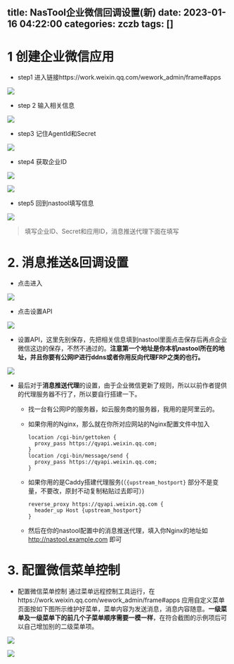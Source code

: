 title: NasTool企业微信回调设置(新)
date: 2023-01-16 04:22:00
categories: zczb
tags: []
---
# 1 创建企业微信应用

- step1 进入链接https://work.weixin.qq.com/wework_admin/frame#apps

![](https://wangxblog.oss-cn-hangzhou.aliyuncs.com/usr/uploads/2023/01/4227550833.png)

- step 2 输入相关信息

![](https://wangxblog.oss-cn-hangzhou.aliyuncs.com/usr/uploads/2023/01/3631833767.png)

- step3 记住AgentId和Secret


![](https://wangxblog.oss-cn-hangzhou.aliyuncs.com/usr/uploads/2023/01/2799206703.png)

- step4 获取企业ID

![](https://wangxblog.oss-cn-hangzhou.aliyuncs.com/usr/uploads/2023/01/2584071887.png)

![](https://wangxblog.oss-cn-hangzhou.aliyuncs.com/usr/uploads/2023/01/31056227.png)



- step5 回到nastool填写信息

![](https://wangxblog.oss-cn-hangzhou.aliyuncs.com/usr/uploads/2023/01/3376161872.png)

> 填写企业ID、Secret和应用ID，消息推送代理下面在填写

# 2. 消息推送&回调设置

- 点击进入

![](https://wangxblog.oss-cn-hangzhou.aliyuncs.com/usr/uploads/2023/01/1655452374.png)

- 点击设置API

![](https://wangxblog.oss-cn-hangzhou.aliyuncs.com/usr/uploads/2023/01/525685936.png)

- 设置API，这里先别保存，先把相关信息填到nastool里面点击保存后再点企业微信这边的保存，不然不通过的。**注意第一个地址是你本机nastool所在的地址，并且你要有公网IP进行ddns或者你用反向代理FRP之类的也行。**

![](https://wangxblog.oss-cn-hangzhou.aliyuncs.com/usr/uploads/2023/01/2932680131.png)



- 最后对于**消息推送代理**的设置，由于企业微信更新了规则，所以以前作者提供的代理服务器不行了，所以要自行搭建一下。

  - 找一台有公网IP的服务器，如云服务商的服务器，我用的是阿里云的。

  - 如果你用的Nginx，那么就在你所对应网站的Nginx配置文件中加入

    ```ng
    location /cgi-bin/gettoken {
      proxy_pass https://qyapi.weixin.qq.com;
    }
    location /cgi-bin/message/send {
      proxy_pass https://qyapi.weixin.qq.com; 
    }
    ```

  - 如果你用的是Caddy搭建代理服务(（`{upstream_hostport}` 部分不是变量，不要改，原封不动复制粘贴过去即可）)

    ```
    reverse_proxy https://qyapi.weixin.qq.com {
      header_up Host {upstream_hostport}
    }
    ```

  - 然后在你的nastool配置中的消息推送代理，填入你Nginx的地址如 http://nastool.example.com 即可

# 3. 配置微信菜单控制

- 配置微信菜单控制 通过菜单远程控制工具运行，在https://work.weixin.qq.com/wework_admin/frame#apps 应用自定义菜单页面按如下图所示维护好菜单，菜单内容为发送消息，消息内容随意。**一级菜单及一级菜单下的前几个子菜单顺序需要一模一样**，在符合截图的示例项后可以自己增加别的二级菜单项。

![](https://wangxblog.oss-cn-hangzhou.aliyuncs.com/usr/uploads/2023/01/2959344127.png)

![](https://wangxblog.oss-cn-hangzhou.aliyuncs.com/usr/uploads/2023/01/3174108928.png)